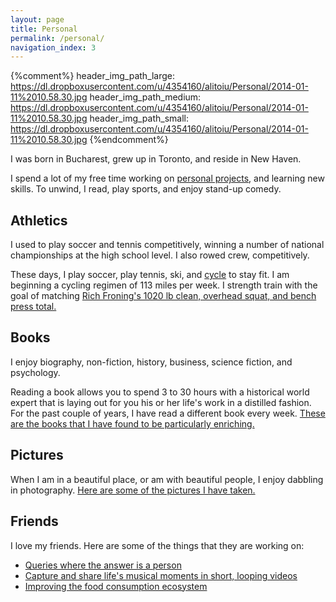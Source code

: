 ```yaml
---
layout: page
title: Personal 
permalink: /personal/
navigation_index: 3
---
```


{%comment%}
header_img_path_large: https://dl.dropboxusercontent.com/u/4354160/alitoiu/Personal/2014-01-11%2010.58.30.jpg
header_img_path_medium: https://dl.dropboxusercontent.com/u/4354160/alitoiu/Personal/2014-01-11%2010.58.30.jpg
header_img_path_small: https://dl.dropboxusercontent.com/u/4354160/alitoiu/Personal/2014-01-11%2010.58.30.jpg
{%endcomment%}

<div class="section">
<p>
I was born in Bucharest, grew up in Toronto, and reside in New Haven. 
</p>
<p>
I spend a lot of my free time working on <a href="/personal_projects">personal projects</a>, and learning new skills. To unwind, I read, play sports, and enjoy stand-up comedy. 
</p>
</div>

## Athletics
<div class="section">

<p>
I used to play soccer and tennis competitively, winning a number of national championships at the high school level. I also rowed crew, competitively. 
</p>

<p>
These days, I play soccer, play tennis, ski, and <a href="http://www.strava.com/athletes/alitoiu" target="_blank">cycle</a> to stay fit. I am beginning a cycling regimen of 113 miles per week. I strength train with the goal of matching <a href="http://youtu.be/0mlkVwZVPN8?t=4m43s" target="_blank">Rich Froning's 1020 lb clean, overhead squat, and bench press total.</a>
</p>

</div>

## Books
<div class="section">
<p>I enjoy biography, non-fiction, history, business, science fiction, and psychology.</p>

<p>
Reading a book allows you to spend 3 to 30 hours with a historical world expert that is laying out for you his or her life's work in a distilled fashion. For the past couple of years, I have read a different book every week. <a href="{{site.goodreads_url}}" target="_blank">These are the books that I have found to be particularly enriching.</a> </p>

</div>

## Pictures

When I am in a beautiful place, or am with beautiful people, I enjoy dabbling in photography. <a href="https://www.flickr.com/photos/alitoiu/" target="_blank">Here are some of the pictures I have taken.</a>

## Friends

I love my friends. Here are some of the things that they are working on:

* <a href="http://volley.works/" target="_blank">Queries where the answer is a person</a>
* <a href="http://www.jamcam.co/" target="_blank">Capture and share life's musical moments in short, looping videos</a>
* <a href="http://jadeproulx.com/" target="_blank">Improving the food consumption ecosystem</a>
